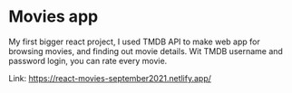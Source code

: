 # Movies app

My first bigger react project, I used TMDB API to make web app for browsing movies, and finding out movie details.
Wit TMDB username and password login, you can rate every movie.

Link: https://react-movies-september2021.netlify.app/

